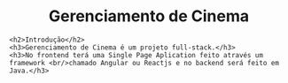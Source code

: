 <html>
  
  <body>
    <h1 align="center">Gerenciamento de Cinema</h1>
    
    <h2>Introdução</h2>
    <h3>Gerenciamento de Cinema é um projeto full-stack.</h3> 
    <h3>No frontend terá uma Single Page Aplication feito através um framework <br/>chamado Angular ou Reactjs e no backend será feito em Java.</h3>
   
  </body>
</html>
